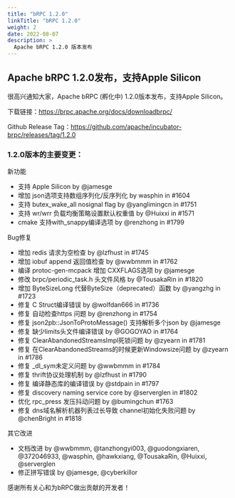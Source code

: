 ```yaml
---
title: "bRPC 1.2.0"
linkTitle: "bRPC 1.2.0"
weight: 2
date: 2022-08-07
description: >
  Apache bRPC 1.2.0 版本发布
---
```

## Apache bRPC 1.2.0发布，支持Apple Silicon
很高兴通知大家，Apache bRPC (孵化中) 1.2.0版本发布，支持Apple Silicon。

下载链接：https://brpc.apache.org/docs/downloadbrpc/

Github Release Tag：https://github.com/apache/incubator-brpc/releases/tag/1.2.0

### 1.2.0版本的主要变更：
新功能
* 支持 Apple Silicon by @jamesge
* 增加 json选项支持数组序列化/反序列化 by wasphin in #1604
* 支持 butex_wake_all nosignal flag by @yanglimingcn in #1751
* 支持 wr/wrr 负载均衡策略设置默认权重值 by @Huixxi in #1571
* cmake 支持with_snappy编译选项 by @renzhong in #1799

Bug修复
* 增加 redis 请求为空检查 by @lzfhust in #1745
* 增加 iobuf append 返回值检查 by @wwbmmm in #1762
* 编译 protoc-gen-mcpack 增加 CXXFLAGS选项 by @jamesge
* 修改 brpc/periodic_task.h 头文件风格 by @TousakaRin in #1820
* 增加 ByteSizeLong 代替ByteSize（deprecated）函数 by @yangzhg in #1723
* 修复 C Struct编译错误 by @wolfdan666 in #1736
* 修复 自动检查https 问题 by @renzhong in #1754
* 修复 json2pb::JsonToProtoMessage() 支持解析多个json by @jamesge
* 修复 缺少limits头文件编译错误 by @GOGOYAO in #1764
* 修复 ClearAbandonedStreamsImpl死锁问题 by @zyearn in #1781
* 修复 在ClearAbandonedStreams的时候更新Windowsize问题 by @zyearn in #1786
* 修复 _dl_sym未定义问题 by @wwbmmm in #1784
* 修复 thrift协议处理机制 by @lzfhust in #1790
* 修复 编译静态库的编译错误 by @stdpain in #1797
* 修复 discovery naming service core by @serverglen in #1802 
* 优化 rpc_press 发压抖动问题 by @bumingchun #1763
* 修复 dns域名解析机器列表过长导致 channel初始化失败问题 by @chenBright in #1818

其它改进
* 文档改进 by @wwbmmm, @tanzhongyi003, @guodongxiaren, @372046933, @wasphin, @hawkxiang, @TousakaRin, @Huixxi, @serverglen
* 修正拼写错误 by @jamesge, @cyberkillor

感谢所有关心和为bRPC做出贡献的开发者！